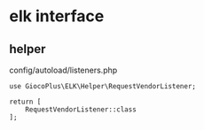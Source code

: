 # elk interface


## helper

config/autoload/listeners.php

```
use GiocoPlus\ELK\Helper\RequestVendorListener;

return [
    RequestVendorListener::class
];
```


